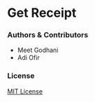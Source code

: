 # Get Receipt #



### Authors & Contributors

- Meet Godhani
- Adi Ofir

### License

[MIT License](LICENSE)
